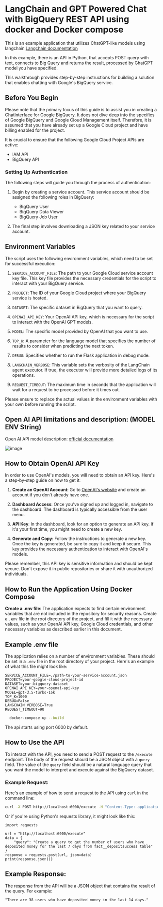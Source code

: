 # LangChain and GPT Powered Chat with BigQuery REST API using docker and Docker compose

This is an example application that utilizes ChatGPT-like models using langchain [Langchain documentation](https://github.com/hwchase17/langchain)

In this example, there is an API in Python, that accepts POST query with text, connects to Big Query and returns the result, processed by GhatGPT model you have specified.

This walkthrough provides step-by-step instructions for building a solution that enables chatting with Google's BigQuery service. 

## Before You Begin

Please note that the primary focus of this guide is to assist you in creating a ChatInterface for Google BigQuery. It does not dive deep into the specifics of Google BigQuery and Google Cloud Management itself. Therefore, it is assumed that you have already set up a Google Cloud project and have billing enabled for the project.

It is crucial to ensure that the following Google Cloud Project APIs are active:

- IAM API
- BigQuery API

### Setting Up Authentication

The following steps will guide you through the process of authentication:

1. Begin by creating a service account. This service account should be assigned the following roles in BigQuery:
   - BigQuery User
   - BigQuery Data Viewer
   - BigQuery Job User

2. The final step involves downloading a JSON key related to your service account.




## Environment Variables

The script uses the following environment variables, which need to be set for successful execution:

1. `SERVICE_ACCOUNT_FILE`: The path to your Google Cloud service account key file. This key file provides the necessary credentials for the script to interact with your BigQuery service.

2. `PROJECT`: The ID of your Google Cloud project where your BigQuery service is hosted.

3. `DATASET`: The specific dataset in BigQuery that you want to query.

4. `OPENAI_API_KEY`: Your OpenAI API key, which is necessary for the script to interact with the OpenAI GPT models.

5. `MODEL`: The specific model provided by OpenAI that you want to use.

6. `TOP_K`: A parameter for the language model that specifies the number of results to consider when predicting the next token.

7. `DEBUG`: Specifies whether to run the Flask application in debug mode.

8. `LANGCHAIN_VERBOSE`: This variable sets the verbosity of the LangChain agent executor. If true, the executor will provide more detailed logs of its operations.

9. `REQUEST_TIMEOUT`: The maximum time in seconds that the application will wait for a request to be processed before it times out.

Please ensure to replace the actual values in the environment variables with your own before running the script.


## Open AI API limitations and description: (MODEL ENV String)

Open AI API model description: [official documentation](https://platform.openai.com/docs/models/gpt-3-5)

![image](https://github.com/vitalybibikov/biqquery-langchain-rest/assets/7008739/b5398e3c-d717-406a-b58f-341957dbfcf2)


## How to Obtain OpenAI API Key

In order to use OpenAI's models, you will need to obtain an API key. Here's a step-by-step guide on how to get it:

1. **Create an OpenAI Account**: Go to [OpenAI's website](https://www.openai.com/) and create an account if you don't already have one.

2. **Dashboard Access**: Once you've signed up and logged in, navigate to the dashboard. The dashboard is typically accessible from the user menu.

3. **API Key**: In the dashboard, look for an option to generate an API key. If it's your first time, you might need to create a new key.

4. **Generate and Copy**: Follow the instructions to generate a new key. Once the key is generated, be sure to copy it and keep it secure. This key provides the necessary authentication to interact with OpenAI's models.

Please remember, this API key is sensitive information and should be kept secure. Don't expose it in public repositories or share it with unauthorized individuals.


## How to Run the Application Using Docker Compose

**Create a .env file**: The application expects to find certain environment variables that are not included in the repository for security reasons. 
Create a `.env` file in the root directory of the project, and fill it with the necessary values, such as your OpenAI API key, Google Cloud credentials, and other necessary variables as described earlier in this document.

## Example .env file

The application relies on a number of environment variables. These should be set in a `.env` file in the root directory of your project. Here's an example of what this file might look like:

```env
SERVICE_ACCOUNT_FILE=./path-to-your-service-account.json
PROJECT=your-google-cloud-project-id
DATASET=your-bigquery-dataset
OPENAI_API_KEY=your-openai-api-key
MODEL=gpt-3.5-turbo-16k
TOP_K=1000
DEBUG=False
LANGCHAIN_VERBOSE=True
REQUEST_TIMEOUT=90
```

  ```bash
    docker-compose up --build
  ```
    
The api starts using port 6000 by default.

## How to Use the API

To interact with the API, you need to send a POST request to the `/execute` endpoint. The body of the request should be a JSON object with a `query` field. The value of the `query` field should be a natural language query that you want the model to interpret and execute against the BigQuery dataset.

### Example Request:

Here's an example of how to send a request to the API using `curl` in the command line:

```bash
curl -X POST http://localhost:6000/execute -H "Content-Type: application/json" -d '{"query": "Create a query to get the number of users who have deposited money for the last 7 days from MY_BIGQUERY_TABLE_NAME table"}'
```


Or if you're using Python's requests library, it might look like this:
```
import requests

url = "http://localhost:6000/execute"
data = {
    "query": "Create a query to get the number of users who have deposited money for the last 7 days from fact__depositsuccess table"
}
response = requests.post(url, json=data)
print(response.json())
```

## Example Response:

The response from the API will be a JSON object that contains the result of the query. For example:

```"There are 38 users who have deposited money in the last 14 days."```


